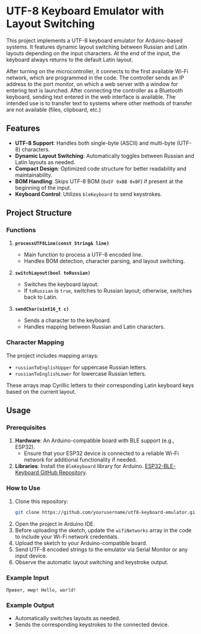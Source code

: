 # UTF-8 Keyboard Emulator with Layout Switching

This project implements a UTF-8 keyboard emulator for Arduino-based systems. It features dynamic layout switching between Russian and Latin layouts depending on the input characters. At the end of the input, the keyboard always returns to the default Latin layout. 

After turning on the microcontroller, it connects to the first available Wi-Fi network, which are programmed in the code. The controller sends an IP address to the port monitor, on which a web server with a window for entering text is launched. After connecting the controller as a Bluetooth keyboard, sending text entered in the web interface is available. The intended use is to transfer text to systems where other methods of transfer are not available (files, clipboard, etc.)

## Features

- **UTF-8 Support**: Handles both single-byte (ASCII) and multi-byte (UTF-8) characters.
- **Dynamic Layout Switching**: Automatically toggles between Russian and Latin layouts as needed.
- **Compact Design**: Optimized code structure for better readability and maintainability.
- **BOM Handling**: Skips UTF-8 BOM (`0xEF 0xBB 0xBF`) if present at the beginning of the input.
- **Keyboard Control**: Utilizes `bleKeyboard` to send keystrokes.

## Project Structure

### Functions

1. **`processUTF8Line(const String& line)`**
   - Main function to process a UTF-8 encoded line.
   - Handles BOM detection, character parsing, and layout switching.

2. **`switchLayout(bool toRussian)`**
   - Switches the keyboard layout.
   - If `toRussian` is `true`, switches to Russian layout; otherwise, switches back to Latin.

3. **`sendChar(uint16_t c)`**
   - Sends a character to the keyboard.
   - Handles mapping between Russian and Latin characters.

### Character Mapping

The project includes mapping arrays:
- `russianToEnglishUpper` for uppercase Russian letters.
- `russianToEnglishLower` for lowercase Russian letters.

These arrays map Cyrillic letters to their corresponding Latin keyboard keys based on the current layout.

## Usage

### Prerequisites

1. **Hardware**: An Arduino-compatible board with BLE support (e.g., ESP32).
   - Ensure that your ESP32 device is connected to a reliable Wi-Fi network for additional functionality if needed.
2. **Libraries**: Install the `BleKeyboard` library for Arduino. [ESP32-BLE-Keyboard GitHub Repository](https://github.com/T-vK/ESP32-BLE-Keyboard).

### How to Use

1. Clone this repository:
   ```bash
   git clone https://github.com/yourusername/utf8-keyboard-emulator.git
   ```
2. Open the project in Arduino IDE.
3. Before uploading the sketch, update the `wifiNetworks` array in the code to include your Wi-Fi network credentials.
4. Upload the sketch to your Arduino-compatible board.
5. Send UTF-8 encoded strings to the emulator via Serial Monitor or any input device.
6. Observe the automatic layout switching and keystroke output.

### Example Input

```plaintext
Привет, мир! Hello, world!
```

### Example Output

- Automatically switches layouts as needed.
- Sends the corresponding keystrokes to the connected device.
